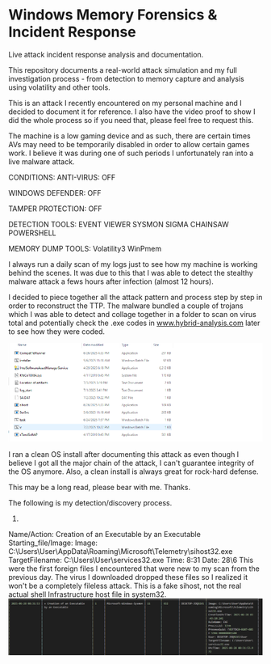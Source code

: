 # Windows Memory Forensics & Incident Response
Live attack incident response analysis and documentation.

This repository documents a real-world attack simulation and my full investigation process - from detection to memory capture and analysis using volatility and other tools.


This is an attack I recently encountered on my personal machine and I decided to document it for reference. I also have the video proof to show I did the whole process so if you need that, please feel free to request this.

The machine is a low gaming device and as such, there are certain times AVs may need to be temporarily disabled in order to allow certain games work. I believe it was during one of such periods I unfortunately ran into a live malware attack.


CONDITIONS:
ANTI-VIRUS: OFF

WINDOWS DEFENDER: OFF

TAMPER PROTECTION: OFF

DETECTION TOOLS:
EVENT VIEWER
SYSMON
SIGMA
CHAINSAW
POWERSHELL

MEMORY DUMP TOOLS:
Volatility3
WinPmem

I always run a daily scan of my logs just to see how my machine is working behind the scenes. It was due to this that I was able to detect the stealthy malware attack a fews hours after infection (almost 12 hours).


I decided to piece together all the attack pattern and process step by step in order to reconstruct the TTP. The malware bundled a couple of trojans which I was able to detect and collage together in a folder to scan on virus total and potentially check the .exe codes in www.hybrid-analysis.com later to see how they were coded. 

![Detected artifacts](screenshots/virus_total.png)

I ran a clean OS install after documenting this attack as even though I believe I got all the major chain of the attack, I can't guarantee integrity of the OS anymore. Also, a clean install is always great for rock-hard defense.

This may be a long read, please bear with me. Thanks.

The following is my detection/discovery process.

1.
Name/Action: Creation of an Executable by an Executable
Starting_file/Image: Image: C:\Users\User\AppData\Roaming\Microsoft\Telemetry\sihost32.exe  
TargetFilename: C:\Users\User\services32.exe
Time: 8:31
Date: 28\6
This were the first foreign files I encountered that were new to my scan from the previous day. The virus I downloaded dropped these files so I realized it won't be a completely fileless attack. This is a fake sihost, not the real actual shell Infrastructure host file in system32. 
![1](screenshots/01.png)


